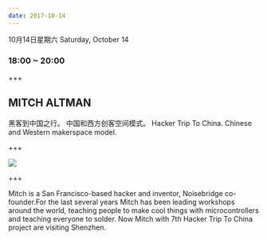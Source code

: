 ```yaml
---
date: 2017-10-14
---
```


10月14日星期六
Saturday, October 14
### 18:00 ~ 20:00 

+++

## MITCH ALTMAN
黑客到中国之行。
中国和西方创客空间模式。
Hacker Trip To China. 
Chinese and Western makerspace model.

+++

![](/images/events/mitch.jpg)

+++

Mitch is a San Francisco-based hacker and inventor, Noisebridge co-founder.For the last several years Mitch has been leading workshops around the world, teaching people to make cool things with microcontrollers and teaching everyone to solder. Now Mitch with 7th Hacker Trip To China project are visiting Shenzhen.